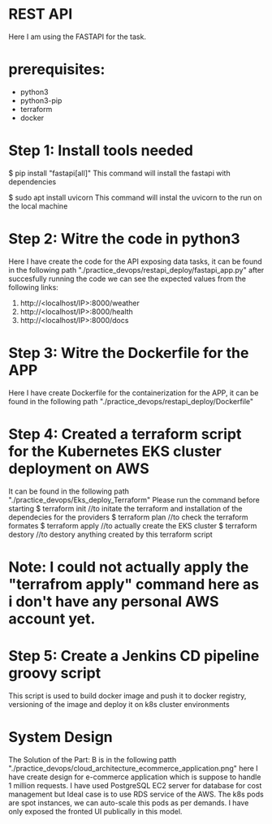 # REST API
Here I am using the FASTAPI for the task.
# prerequisites:
  * python3
  * python3-pip
  * terraform
  * docker
    
# Step 1: Install tools needed
 $ pip install "fastapi[all]"
 This command will install the fastapi with dependencies 
 
 $ sudo apt install uvicorn
 This command will instal the uvicorn to the run on the local machine

# Step 2: Witre the code in python3
Here I have create the code for the API exposing data tasks, it can be found in the following path "./practice_devops/restapi_deploy/fastapi_app.py"
after succesfully running the code we can see the expected values from the following links:
  1. http://<localhost/IP>:8000/weather
  2. http://<localhost/IP>:8000/health
  3. http://<localhost/IP>:8000/docs
# Step 3: Witre the Dockerfile for the APP
Here I have create Dockerfile for the containerization for the APP, it can be found in the following path "./practice_devops/restapi_deploy/Dockerfile"

# Step 4: Created a terraform script for the Kubernetes EKS cluster deployment on AWS
It can be found in the following path "./practice_devops/Eks_deploy_Terraform"
Please run the command before starting
$ terraform init //to initate the terraform and installation of the dependecies for the providers
$ terraform plan //to check the terraform formates 
$ terraform apply //to actually create the EKS cluster
$ terraform destory //to destory anything created by this terraform script

# Note: I could not actually apply the  "terrafrom apply" command here as i don't have any personal AWS account yet.

# Step 5: Create a Jenkins CD pipeline groovy script
This script is used to build docker image and push it to docker registry, versioning of the image and deploy it on k8s cluster environments

# System Design
The Solution of the Part: B is in the following patth "./practice_devops/cloud_architecture_ecommerce_application.png"
here I have create design for e-commerce application which is suppose to handle 1 million requests.
I have used PostgreSQL EC2 server for database for cost management but Ideal case is to use RDS service of the AWS.
The k8s pods are spot instances, we can auto-scale this pods as per demands.
I have only exposed the fronted UI publically in this model.
